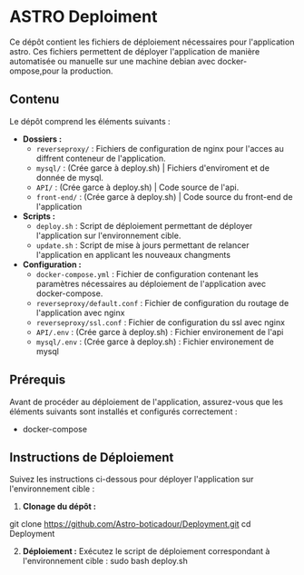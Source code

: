# ASTRO Deploiment

Ce dépôt contient les fichiers de déploiement nécessaires pour l'application astro. Ces fichiers permettent de déployer l'application de manière automatisée ou manuelle sur une machine debian avec docker-ompose,pour la production.

## Contenu

Le dépôt comprend les éléments suivants :

- **Dossiers :**
  - `reverseproxy/` : Fichiers de configuration de nginx pour l'acces au diffrent conteneur de l'application.
  - `mysql/` : (Crée garce à deploy.sh) | Fichiers d'enviroment et de donnée de mysql.
  - `API/` : (Crée garce à deploy.sh) | Code source de l'api.
  - `front-end/` : (Crée garce à deploy.sh) | Code source du front-end de l'application
- **Scripts :**
  - `deploy.sh` : Script de déploiement permettant de déployer l'application sur l'environnement cible.
  - `update.sh` : Script de mise à jours permettant de relancer l'application en applicant les nouveaux changments
- **Configuration :**
  - `docker-compose.yml` : Fichier de configuration contenant les paramètres nécessaires au déploiement de l'application avec docker-compose.
  - `reverseproxy/default.conf` : Fichier de configuration du routage de l'application avec nginx
  - `reverseproxy/ssl.conf` : Fichier de configuration du ssl avec nginx
  - `API/.env` : (Crée garce à deploy.sh) : Fichier environement de l'api
  - `mysql/.env` : (Crée garce à deploy.sh) : Fichier environement de mysql

## Prérequis

Avant de procéder au déploiement de l'application, assurez-vous que les éléments suivants sont installés et configurés correctement :

- docker-compose

## Instructions de Déploiement

Suivez les instructions ci-dessous pour déployer l'application sur l'environnement cible :

1. **Clonage du dépôt :**

git clone https://github.com/Astro-boticadour/Deployment.git
cd Deployment

2. **Déploiement :**
Exécutez le script de déploiement correspondant à l'environnement cible :
sudo bash deploy.sh
